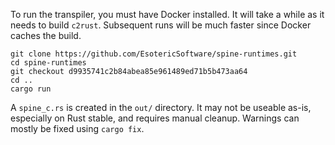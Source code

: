 To run the transpiler, you must have Docker installed. It will take a while as it needs to build `c2rust`. Subsequent runs will be much faster since Docker caches the build.

```
git clone https://github.com/EsotericSoftware/spine-runtimes.git
cd spine-runtimes
git checkout d9935741c2b84abea85e961489ed71b5b473aa64
cd ..
cargo run
```

A `spine_c.rs` is created in the `out/` directory. It may not be useable as-is, especially on Rust stable, and requires manual cleanup. Warnings can mostly be fixed using `cargo fix`.
